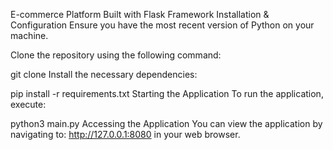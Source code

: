 E-commerce Platform
Built with Flask Framework
Installation & Configuration
Ensure you have the most recent version of Python on your machine.

Clone the repository using the following command:

git clone <repo-url>
Install the necessary dependencies:

pip install -r requirements.txt
Starting the Application
To run the application, execute:

python3 main.py
Accessing the Application
You can view the application by navigating to: http://127.0.0.1:8080 in your web browser.
